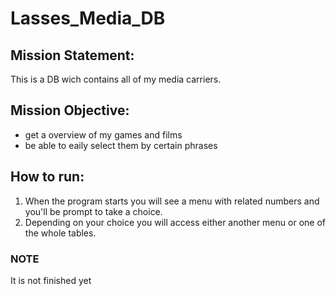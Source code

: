 # Lasses_Media_DB

## Mission Statement:
This is a DB wich contains all of my media carriers.

## Mission Objective:
- get a overview of my games and films
- be able to eaily select them by certain phrases

## How to run:
1. When the program starts you will see a menu with related numbers and you'll be prompt to take a choice.
2. Depending on your choice you will access either another menu or one of the whole tables.


### NOTE
It is not finished yet
